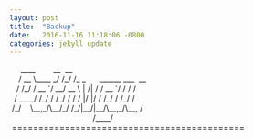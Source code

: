 ```yaml
---
layout: post
title:  "Backup"
date:   2016-11-16 11:18:06 -0800
categories: jekyll update
---
```


<div>
&nbsp;&nbsp;&nbsp;&nbsp;&nbsp;____&nbsp;&nbsp;&nbsp;&nbsp;&nbsp;&nbsp;&nbsp;&nbsp;__&nbsp;&nbsp;__<br>
&nbsp;&nbsp;&nbsp;&nbsp;/&nbsp;__&nbsp;\____&nbsp;_/&nbsp;/_/&nbsp;/_&nbsp;_&nbsp;&nbsp;&nbsp;&nbsp;&nbsp;&nbsp;______&nbsp;___&nbsp;&nbsp;__<br>
&nbsp;&nbsp;&nbsp;/&nbsp;/_/&nbsp;/&nbsp;__&nbsp;`/&nbsp;__/&nbsp;__&nbsp;\&nbsp;|&nbsp;/|&nbsp;/&nbsp;/&nbsp;__&nbsp;`/&nbsp;/&nbsp;/&nbsp;/<br>
&nbsp;&nbsp;/&nbsp;____/&nbsp;/_/&nbsp;/&nbsp;/_/&nbsp;/&nbsp;/&nbsp;/&nbsp;|/&nbsp;|/&nbsp;/&nbsp;/_/&nbsp;/&nbsp;/_/&nbsp;/<br>
&nbsp;/_/&nbsp;&nbsp;&nbsp;&nbsp;\__,_/\__/_/&nbsp;/_/|__/|__/\__,_/\__,&nbsp;/<br>
&nbsp;&nbsp;&nbsp;&nbsp;&nbsp;&nbsp;&nbsp;&nbsp;&nbsp;&nbsp;&nbsp;&nbsp;&nbsp;&nbsp;&nbsp;&nbsp;&nbsp;&nbsp;&nbsp;&nbsp;&nbsp;&nbsp;&nbsp;&nbsp;&nbsp;&nbsp;&nbsp;&nbsp;&nbsp;&nbsp;&nbsp;&nbsp;&nbsp;&nbsp;&nbsp;&nbsp;&nbsp;/____/<br>
&nbsp;============================================
</div>
